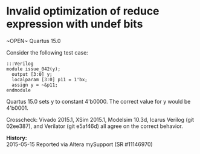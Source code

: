 
Invalid optimization of reduce expression with undef bits
=========================================================

~OPEN~ Quartus 15.0

Consider the following test case:

    :::Verilog
    module issue_042(y);
      output [3:0] y;
      localparam [3:0] p11 = 1'bx;
      assign y = ~&p11;
    endmodule

Quartus 15.0 sets y to constant 4'b0000. The correct value for y
would be 4'b0001.

Crosscheck: Vivado 2015.1, XSim 2015.1, Modelsim 10.3d, Icarus Verilog (git
02ee387), and Verilator (git e5af46d) all agree on the correct behavior.

**History:**  
2015-05-15 Reported via Altera mySupport (SR #11146970)  

